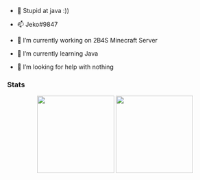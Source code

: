 - 👋 Stupid at java :))
- 📫 Jeko#9847

- 🔭 I’m currently working on 2B4S Minecraft Server
- 🌱 I’m currently learning Java
- 🤔 I’m looking for help with nothing


### Stats
<div align="center">
  <img height="180em" src="https://github-readme-stats.vercel.app/api?username=JekoTC&count_private=true&show_icons=true&theme=dark" />
  <img height="180em" src="https://github-readme-stats.vercel.app/api/top-langs/?username=JekoTC&theme=dark&layout=compact&langs_count=6" />
</div>
